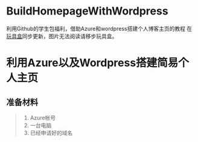 # BuildHomepageWithWordpress
利用Github的学生包福利，借助Azure和wordpress搭建个人博客主页的教程
在[玩具盒](https://www.hacbox.studio)同步更新，图片无法阅读请移步玩具盒。


# 利用Azure以及Wordpress搭建简易个人主页
## 准备材料
> 1. Azure帐号
> 2. 一台电脑
> 3. 已经申请好的域名
